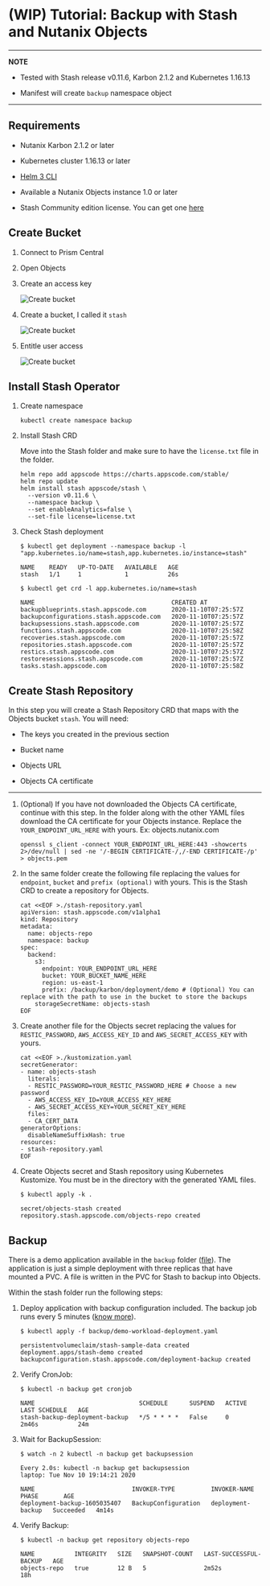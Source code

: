 # (WIP) Tutorial: Backup with Stash and Nutanix Objects

---
**NOTE**

* Tested with Stash release v0.11.6, Karbon 2.1.2 and Kubernetes 1.16.13

* Manifest will create `backup` namespace object

---

## Requirements

* Nutanix Karbon 2.1.2 or later

* Kubernetes cluster 1.16.13 or later

* [Helm 3 CLI](https://helm.sh/docs/intro/install/)

* Available a Nutanix Objects instance 1.0 or later

* Stash Community edition license. You can get one [here](https://github.com/stashed/docs/blob/master/docs/setup/install/community.md)

## Create Bucket

1. Connect to Prism Central

2. Open Objects

3. Create an access key

    ![Create bucket](images/01_objects_keys.png)

4. Create a bucket, I called it `stash`

    ![Create bucket](images/02_objects_bucket.png)

5. Entitle user access

    ![Create bucket](images/03_objects_useraccess.png)

## Install Stash Operator

1. Create namespace

    ```console
    kubectl create namespace backup
    ```

2. Install Stash CRD

    Move into the Stash folder and make sure to have the `license.txt` file in the folder.

    ```console
    helm repo add appscode https://charts.appscode.com/stable/
    helm repo update
    helm install stash appscode/stash \
      --version v0.11.6 \
      --namespace backup \
      --set enableAnalytics=false \
      --set-file license=license.txt
    ```

3. Check Stash deployment

    ```console
    $ kubectl get deployment --namespace backup -l "app.kubernetes.io/name=stash,app.kubernetes.io/instance=stash"

    NAME    READY   UP-TO-DATE   AVAILABLE   AGE
    stash   1/1     1            1           26s
    ```

    ```console
    $ kubectl get crd -l app.kubernetes.io/name=stash

    NAME                                      CREATED AT
    backupblueprints.stash.appscode.com       2020-11-10T07:25:57Z
    backupconfigurations.stash.appscode.com   2020-11-10T07:25:57Z
    backupsessions.stash.appscode.com         2020-11-10T07:25:57Z
    functions.stash.appscode.com              2020-11-10T07:25:58Z
    recoveries.stash.appscode.com             2020-11-10T07:25:57Z
    repositories.stash.appscode.com           2020-11-10T07:25:57Z
    restics.stash.appscode.com                2020-11-10T07:25:57Z
    restoresessions.stash.appscode.com        2020-11-10T07:25:57Z
    tasks.stash.appscode.com                  2020-11-10T07:25:58Z
    ```

## Create Stash Repository

In this step you will create a Stash Repository CRD that maps with the Objects bucket `stash`. You will need:

* The keys you created in the previous section

* Bucket name

* Objects URL

* Objects CA certificate

---

1. (Optional) If you have not downloaded the Objects CA certificate, continue with this step. In the folder along with the other YAML files download the CA certificate for your Objects instance. Replace the `YOUR_ENDPOINT_URL_HERE` with yours. Ex: objects.nutanix.com

    ```console
    openssl s_client -connect YOUR_ENDPOINT_URL_HERE:443 -showcerts 2>/dev/null | sed -ne '/-BEGIN CERTIFICATE-/,/-END CERTIFICATE-/p' > objects.pem
    ```

2. In the same folder create the following file replacing the values for `endpoint`, `bucket` and `prefix (optional)` with yours. This is the Stash CRD to create a repository for Objects.

    ```console
    cat <<EOF >./stash-repository.yaml
    apiVersion: stash.appscode.com/v1alpha1
    kind: Repository
    metadata:
      name: objects-repo
      namespace: backup
    spec:
      backend:
        s3:
          endpoint: YOUR_ENDPOINT_URL_HERE
          bucket: YOUR_BUCKET_NAME_HERE
          region: us-east-1
          prefix: /backup/karbon/deployment/demo # (Optional) You can replace with the path to use in the bucket to store the backups
        storageSecretName: objects-stash
    EOF
    ```

3. Create another file for the Objects secret replacing the values for `RESTIC_PASSWORD`, `AWS_ACCESS_KEY_ID` and `AWS_SECRET_ACCESS_KEY` with yours.

    ```console
    cat <<EOF >./kustomization.yaml
    secretGenerator:
    - name: objects-stash
      literals:
      - RESTIC_PASSWORD=YOUR_RESTIC_PASSWORD_HERE # Choose a new password
      - AWS_ACCESS_KEY_ID=YOUR_ACCESS_KEY_HERE
      - AWS_SECRET_ACCESS_KEY=YOUR_SECRET_KEY_HERE
      files:
      - CA_CERT_DATA
    generatorOptions:
      disableNameSuffixHash: true
    resources:
    - stash-repository.yaml
    EOF
    ```

4. Create Objects secret and Stash repository using Kubernetes Kustomize. You must be in the directory with the generated YAML files.

    ```console
    $ kubectl apply -k .

    secret/objects-stash created
    repository.stash.appscode.com/objects-repo created
    ```

## Backup

There is a demo application available in the `backup` folder ([file](backup/demo-workload-deployment.yaml)). The application is just a simple deployment with three replicas that have mounted a PVC. A file is written in the PVC for Stash to backup into Objects.

Within the stash folder run the following steps:

1. Deploy application with backup configuration included. The backup job runs every 5 minutes ([know more](https://stash.run/docs/v2020.11.06/guides/latest/workloads/deployment/#backup)).

    ```console
    $ kubectl apply -f backup/demo-workload-deployment.yaml

    persistentvolumeclaim/stash-sample-data created
    deployment.apps/stash-demo created
    backupconfiguration.stash.appscode.com/deployment-backup created
    ```

2. Verify CronJob:

    ```console
    $ kubectl -n backup get cronjob

    NAME                             SCHEDULE      SUSPEND   ACTIVE   LAST SCHEDULE   AGE
    stash-backup-deployment-backup   */5 * * * *   False     0        2m46s           24m
    ```

3. Wait for BackupSession:

    ```console
    $ watch -n 2 kubectl -n backup get backupsession

    Every 2.0s: kubectl -n backup get backupsession                                                                       laptop: Tue Nov 10 19:14:21 2020

    NAME                           INVOKER-TYPE          INVOKER-NAME        PHASE       AGE
    deployment-backup-1605035407   BackupConfiguration   deployment-backup   Succeeded   4m14s
    ```

4. Verify Backup:

    ```console
    $ kubectl -n backup get repository objects-repo

    NAME           INTEGRITY   SIZE   SNAPSHOT-COUNT   LAST-SUCCESSFUL-BACKUP   AGE
    objects-repo   true        12 B   5                2m52s                    18h
    ```

